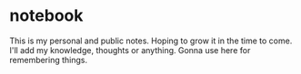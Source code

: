 # notebook
This is my personal and public notes. Hoping to grow it in the time to come. I'll add my knowledge, thoughts or anything. Gonna use here for remembering things.